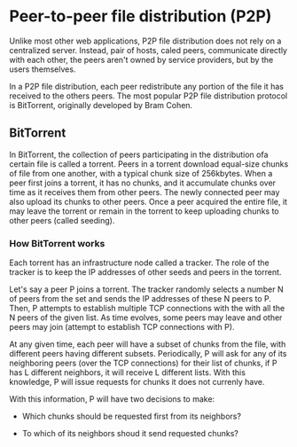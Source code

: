 # Peer-to-peer file distribution (P2P)

Unlike most other web applications, P2P file distribution does not rely on a centralized server. Instead, pair of hosts, caled peers, communicate directly with each other, the peers aren't owned by service providers, but by the users themselves.

In a P2P file distribution, each peer redistribute any portion of the file it has received to the others peers. The most popular P2P file distribution protocol is BitTorrent, originally developed by Bram Cohen.

## BitTorrent

In BitTorrent, the collection of peers participating in the distribution ofa certain file is called a torrent. Peers in a torrent download equal-size chunks of file from one another, with a typical chunk size of 256kbytes. When a peer first joins a torrent, it has no chunks, and it accumulate chunks over time as it receives them from other peers. The newly connected peer may also upload its chunks to other peers. Once a peer acquired the entire file, it may leave the torrent or remain in the torrent to keep uploading chunks to other peers (called seeding). 

### How BitTorrent works 

Each torrent has an infrastructure node called a tracker. The role of the tracker is to keep the IP addresses of other seeds and peers in the torrent.

Let's say a peer P joins a torrent. The tracker randomly selects a number N of peers from the set and sends the IP addresses of these N peers to P. 
Then, P attempts to establish multiple TCP connections with the with all the N peers of the given list. As time evolves, some peers may leave and other peers may join (attempt to establish TCP connections with P).

At any given time, each peer will have a subset of chunks from the file, with different peers having different subsets. Periodically, P will ask for any of its neighboring peers (over the TCP connections) for their list of chunks, if P has L different neighbors, it will receive L different lists.
With this knowledge, P will issue requests for chunks it does not currenly have.

With this information, P will have two decisions to make:

* Which chunks should be requested first from its neighbors?

* To which of its neighbors shoud it send requested chunks?
